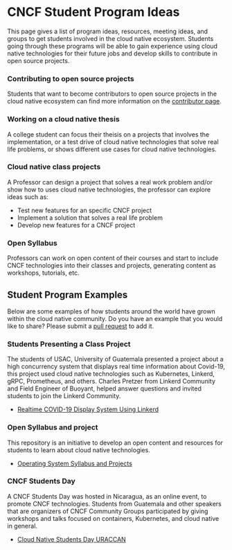 # CNCF Student Program Ideas
This page gives a list of program ideas, resources, meeting ideas, and groups to get students involved in the cloud native ecosystem. Students going through these programs will be able to gain experience using cloud native technologies for their future jobs and develop skills to contribute in open source projects.

### Contributing to open source projects
Students that want to become contributors to open source projects in the cloud native ecosystem can find more information on the [contributor page](https://contribute.cncf.io/).

### Working on a cloud native thesis
A college student can focus their theisis on a projects that involves the implementation, or a test drive of cloud native technologies that solve real life problems, or shows different use cases for cloud native technologies.
 
### Cloud native class projects
A Professor can design a project that solves a real work problem and/or show how to uses cloud native technologies, the professor can explore ideas such as:
- Test new features for an specific CNCF project
- Implement a solution that solves a real life problem
- Develop new features for a CNCF project
 
### Open Syllabus
Professors can work on open content of their courses and start to include CNCF technologies into their classes and projects, generating content as workshops, tutorials, etc.
 
## Student Program Examples
Below are some examples of how students around the world have grown within the cloud native community. Do you have an example that you would like to share? Please submit a [pull request](https://github.com/cncf/students/pulls) to add it. 

### Students Presenting a Class Project
The students of USAC, University of Guatemala presented a project about a high concurrency system that displays real time information about Covid-19, this project used cloud native technologies such as Kubernetes, Linkerd, gRPC, Prometheus, and others. Charles Pretzer from Linkerd Community and Field Engineer of Buoyant, helped answer questions and invited students to join the Linkerd Community.
- [Realtime COVID-19 Display System Using Linkerd](https://www.youtube.com/watch?v=XWlpS78wRks)
 
### Open Syllabus and project
This repository is an initiative to develop an open content and resources for students to learn about cloud native technologies.
- [Operating System Syllabus and Projects](https://github.com/sergioarmgpl/operating-systems-usac-course)
 
### CNCF Students Day
A CNCF Students Day was hosted in Nicaragua, as an online event, to promote CNCF technologies. Students from Guatemala and other speakers that are organizers of CNCF Community Groups participated by giving workshops and talks focused on containers, Kubernetes, and cloud native in general.
- [Cloud Native Students Day URACCAN](https://community.cncf.io/events/details/cncf-cloud-nativegt-presents-cloud-native-students-day-uraccan/)
